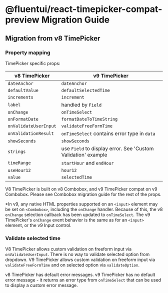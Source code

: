 # @fluentui/react-timepicker-compat-preview Migration Guide

## Migration from v8 TimePicker

### Property mapping

TimePicker specific props:

| v8 TimePicker         | v9 TimePicker                                                 |
| --------------------- | ------------------------------------------------------------- |
| `dateAnchor`          | `dateAnchor`                                                  |
| `defaultValue`        | `defaultSelectedTime`                                         |
| `increments`          | `increment`                                                   |
| `label`               | handled by `Field`                                            |
| `onChange`            | `onTimeSelect`                                                |
| `onFormatDate`        | `formatDateToTimeString`                                      |
| `onValidateUserInput` | `validateFreeFormTime`                                        |
| `onValidationResult`  | `onTimeSelect` contains error type in `data`                  |
| `showSeconds`         | `showSeconds`                                                 |
| `strings`             | use `Field` to display error. See 'Custom Validation' example |
| `timeRange`           | `startHour` and `endHour`                                     |
| `useHour12`           | `hour12`                                                      |
| `value`               | `selectedTime`                                                |

V8 TimePicker is built on v8 Combobox, and v9 TimePicker compat on v9 Combobox. Please see Combobox migration guide for the rest of the props.

\*In v9, any native HTML properties supported on an `<input>` element may be set on `<Combobox>`, including the `onChange` handler. Because of this, the v8 `onChange` selection callback has been updated to `onTimeSelect`. The v9 TimePicker's `onChange` event behavior is the same as for an `<input>` element, or the v9 Input control.

### Validate selected time

V8 TimePicker allows custom validation on freeform input via `onValidateUserInput`. There is no way to validate selected option from dropdown.
V9 TimePicker allows custom validation on freeform input via `validateFreeFormTime` and on selected option via `validateOption`.

v8 TimePicker has default error messages. v9 TimePicker has no default error message - it returns an error type from `onTimeSelect` that can be used to display a custom error message.
